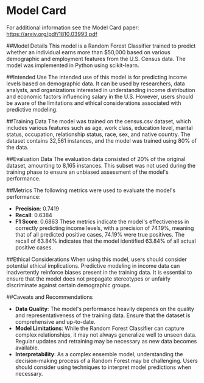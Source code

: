 # Model Card

For additional information see the Model Card paper: https://arxiv.org/pdf/1810.03993.pdf

##Model Details
This model is a Random Forest Classifier trained to predict whether an individual earns more than $50,000 based on various demographic and employment features from the U.S. Census data. The model was implemented in Python using scikit-learn.

##Intended Use
The intended use of this model is for predicting income levels based on demographic data. It can be used by researchers, data analysts, and organizations interested in understanding income distribution and economic factors influencing salary in the U.S. However, users should be aware of the limitations and ethical considerations associated with predictive modeling.

##Training Data
The model was trained on the census.csv dataset, which includes various features such as age, work class, education level, marital status, occupation, relationship status, race, sex, and native country. The dataset contains 32,561 instances, and the model was trained using 80% of the data.

##Evaluation Data
The evaluation data consisted of 20% of the original dataset, amounting to 8,165 instances. This subset was not used during the training phase to ensure an unbiased assessment of the model's performance.

##Metrics
The following metrics were used to evaluate the model's performance:

* <b>Precision</b>: 0.7419
* <b>Recall</b>: 0.6384
* <b>F1 Score</b>: 0.6863
These metrics indicate the model's effectiveness in correctly predicting income levels, with a precision of 74.19%, meaning that of all predicted positive cases, 74.19% were true positives. The recall of 63.84% indicates that the model identified 63.84% of all actual positive cases.

##Ethical Considerations
When using this model, users should consider potential ethical implications. Predictive modeling in income data can inadvertently reinforce biases present in the training data. It is essential to ensure that the model does not propagate stereotypes or unfairly discriminate against certain demographic groups.

##Caveats and Recommendations
* <b>Data Quality</b>: The model's performance heavily depends on the quality and representativeness of the training data. Ensure that the dataset is comprehensive and up-to-date.
* <b>Model Limitations</b>: While the Random Forest Classifier can capture complex relationships, it may not always generalize well to unseen data. Regular updates and retraining may be necessary as new data becomes available.
* <b>Interpretability</b>: As a complex ensemble model, understanding the decision-making process of a Random Forest may be challenging. Users should consider using techniques to interpret model predictions when necessary.
